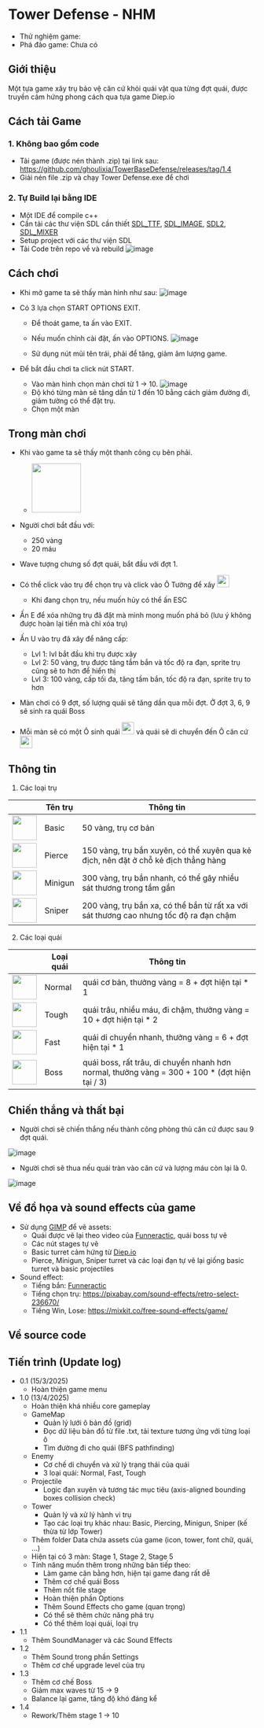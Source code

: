 # Tower Defense - NHM 

* Thử nghiệm game: 
* Phá đảo game: Chưa có

## Giới thiệu

Một tựa game xây trụ bảo vệ căn cứ khỏi quái vật qua từng đợt quái, được truyền cảm hứng phong cách qua tựa game Diep.io

## Cách tải Game

### 1. Không bao gồm code
* Tải game (được nén thành .zip) tại link sau: https://github.com/ghoulixia/TowerBaseDefense/releases/tag/1.4
* Giải nén file .zip và chạy Tower Defense.exe để chơi

### 2. Tự Build lại bằng IDE

* Một IDE để compile c++
* Cần tải các thư viện SDL cần thiết [SDL_TTF](https://github.com/libsdl-org/SDL_ttf/releases/tag/release-2.24.0), [SDL_IMAGE](https://github.com/libsdl-org/SDL_image/releases/tag/release-2.8.8), [SDL2](https://github.com/libsdl-org/SDL/releases/tag/release-2.32.4), [SDL_MIXER](https://github.com/libsdl-org/SDL_mixer/releases/tag/release-2.8.1)
* Setup project với các thư viện SDL
* Tải Code trên repo về và rebuild
 ![image](Tower%20Defense/Preview/download.png)


## Cách chơi

* Khi mở game ta sẽ thấy màn hình như sau:
![image](Tower%20Defense/Preview/menu.png)

* Có 3 lựa chọn START OPTIONS EXIT.
   * Để thoát game, ta ấn vào EXIT.
  
   * Nếu muốn chỉnh cài đặt, ấn vào OPTIONS.
   ![image](Tower%20Defense/Preview/option.png)

   * Sử dụng nút mũi tên trái, phải để tăng, giảm âm lượng game.


* Để bắt đầu chơi ta click nút START.
   * Vào màn hình chọn màn chơi từ 1 -> 10.
  ![image](Tower%20Defense/Preview/stage.png)
   * Độ khó từng màn sẽ tăng dần từ 1 đến 10 bằng cách giảm đường đi, giảm tường có thể đặt trụ.
   * Chọn một màn


## Trong màn chơi
* Khi vào game ta sẽ thấy một thanh công cụ bên phải.
   * <img src="Tower%20Defense/Preview/toolbar.png" width="100"/>

* Người chơi bắt đầu với:
  * 250 vàng
  * 20 máu
* Wave tượng chưng số đợt quái, bắt đầu với đợt 1.
* Có thể click vào trụ để chọn trụ và click vào Ô Tường để xây <img src="Tower%20Defense/Data/wall.bmp" width="25"/>
  * Khi đang chọn trụ, nếu muốn hủy có thể ấn ESC
* Ấn E để xóa những trụ đã đặt mà mình mong muốn phá bỏ (lưu ý không được hoàn lại tiền mà chỉ xóa trụ)
* Ấn U vào trụ đã xây để nâng cấp:
  * Lvl 1: lvl bắt đầu khi trụ được xây
  * Lvl 2: 50 vàng, trụ được tăng tầm bắn và tốc độ ra đạn, sprite trụ cũng sẽ to hơn để hiển thị
  * Lvl 3: 100 vàng, cấp tối đa, tăng tầm bắn, tốc độ ra đạn, sprite trụ to hơn

* Màn chơi có 9 đợt, số lượng quái sẽ tăng dần qua mỗi đợt. Ở đợt 3, 6, 9 sẽ sinh ra quái Boss
* Mỗi màn sẽ có một Ô sinh quái <img src="Tower%20Defense/Data/spawn.bmp" width="25"/> và quái sẽ di chuyển đến Ô căn cứ <img src="Tower%20Defense/Data/base.bmp" width="25"/>

## Thông tin
1. Các loại trụ
  
|                                                                             | Tên trụ	     | Thông tin                                                                                                                   |
|-----------------------------------------------------------------------------|--------------|------------------------------------------------------------------------------------------------------------------------------|
| <img src="Tower%20Defense/Preview/icon_basic.bmp" width="50"/>              | Basic	       | 50 vàng, trụ cơ bản                                                                                                          |
| <img src="Tower%20Defense/Preview/icon_pierce.bmp" width="50"/>             | Pierce	      | 150 vàng, trụ bắn xuyên, có thể xuyên qua kẻ địch, nên đặt ở chỗ kẻ địch thẳng hàng                                          |
| <img src="Tower%20Defense/Preview/icon_minigun.bmp" width="50"/>            | Minigun	     | 300 vàng, trụ bắn nhanh, có thể gây nhiều sát thương trong tầm gần                                                           |
| <img src="Tower%20Defense/Preview/icon_sniper.bmp" width="50"/>             | Sniper	      | 200 vàng, trụ bắn xa, có thể bắn từ rất xa với sát thương cao nhưng tốc độ ra đạn chậm                                       |

2. Các loại quái

|                                                                             | Loại quái	   | Thông tin                                                                                                                    |
|-----------------------------------------------------------------------------|--------------|------------------------------------------------------------------------------------------------------------------------------|
| <img src="Tower%20Defense/Preview/monster1.bmp" width="50"/>                | Normal       | quái cơ bản, thưởng vàng = 8 + đợt hiện tại * 1                                                                              |
| <img src="Tower%20Defense/Preview/monster2.bmp" width="50"/>                | Tough	       | quái trâu, nhiều máu, đi chậm, thưởng vàng = 10 + đợt hiện tại * 2                                                           |
| <img src="Tower%20Defense/Preview/monster3.bmp" width="50"/>                | Fast	        | quái di chuyển nhanh, thưởng vàng = 6 + đợt hiện tại * 1                                                                     |
| <img src="Tower%20Defense/Preview/monster_boss1.bmp" width="50"/>           | Boss	        | quái boss, rất trâu, di chuyển nhanh hơn normal, thưởng vàng = 300 + 100 * (đợt hiện tại / 3)                                |

## Chiến thắng và thất bại
* Người chơi sẽ chiến thắng nếu thành công phòng thủ căn cứ được sau 9 đợt quái.

![image](Tower%20Defense/Preview/win.png)

* Người chơi sẽ thua nếu quái tràn vào căn cứ và lượng máu còn lại là 0.

![image](Tower%20Defense/Preview/lose.png)


## Về đồ họa và sound effects của game

* Sử dụng [GIMP](https://www.gimp.org/) để vẽ assets:
  * Quái được vẽ lại theo video của [Funneractic](https://www.youtube.com/watch?v=4OJ4fHXgf5M&t=3s), quái boss tự vẽ
  * Các nút stages tự vẽ
  * Basic turret cảm hứng từ [Diep.io](https://diep.io/)
  * Pierce, Minigun, Sniper turret và các loại đạn tự vẽ lại giống basic turret và basic projectiles
* Sound effect:
  * Tiếng bắn: [Funneractic](https://www.youtube.com/watch?v=j9T1KkP-IFg)
  * Tiếng chọn trụ: https://pixabay.com/sound-effects/retro-select-236670/
  * Tiếng Win, Lose:  https://mixkit.co/free-sound-effects/game/
 
## Về source code

## Tiến trình (Update log)

* 0.1 (15/3/2025)
    * Hoàn thiện game menu
* 1.0 (13/4/2025)
    * Hoàn thiện khá nhiều core gameplay
    * GameMap
      * Quản lý lưới ô bản đồ (grid)
      * Đọc dữ liệu bản đồ từ file .txt, tải texture tương ứng với từng loại ô
      * Tìm đường đi cho quái (BFS pathfinding)
    * Enemy
      * Cơ chế di chuyển và xử lý trạng thái của quái
      * 3 loại quái: Normal, Fast, Tough
    * Projectile
      * Logic đạn xuyên và tương tác mục tiêu (axis-aligned bounding boxes collision check)
    * Tower
      * Quản lý và xử lý hành vi trụ
      * Tạo các loại trụ khác nhau: Basic, Piercing, Minigun, Sniper (kế thừa từ lớp Tower)
    * Thêm folder Data chứa assets của game (icon, tower, font chữ, quái, ...)
    * Hiện tại có 3 màn: Stage 1, Stage 2, Stage 5
    * Tính năng muốn thêm trong những bản tiếp theo:
      * Làm game cân bằng hơn, hiện tại game đang rất dễ
      * Thêm cơ chế quái Boss
      * Thêm nốt file stage
      * Hoàn thiện phần Options
      * Thêm Sound Effects cho game (quan trọng)
      * Có thể sẽ thêm chức năng phá trụ
      * Có thể thêm loại quái, loại trụ
* 1.1
   * Thêm SoundManager và các Sound Effects
* 1.2
   * Thêm Sound trong phần Settings
   * Thêm cơ chế upgrade level của trụ
* 1.3
   * Thêm cơ chế Boss
   * Giảm max waves từ 15 -> 9
   * Balance lại game, tăng độ khó đáng kể
* 1.4
   * Rework/Thêm stage 1 -> 10 

